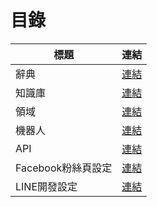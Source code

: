 # 目錄

| 標題                 | 連結
|----------------------|-------------------------------------------
| 辭典                 |[連結](../../tutorials/docs/sys-dicts.html)
| 知識庫               |[連結](../../tutorials/docs/qa-intro.html)
| 領域                 |[連結](../../tutorials/docs/domain-intro.html)
| 機器人               |[連結](../../tutorials/docs/bot-intro.html)
| API                  |[連結](../../tutorials/docs/bot-restapi.html)
| Facebook粉絲頁設定   |[連結](../../tutorials/docs/fbmessenger.html)
| LINE開發設定         |[連結](../../tutorials/docs/line.html)